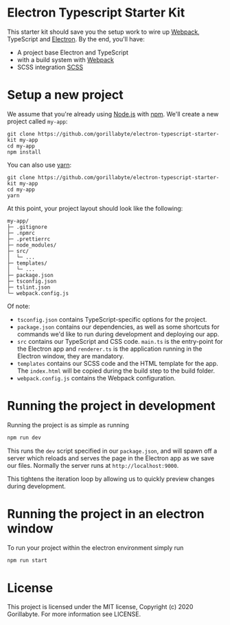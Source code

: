 # Electron Typescript Starter Kit

This starter kit should save you the setup work to wire up [Webpack](https://webpack.js.org/), TypeScript and [Electron](https://electronjs.org/).
By the end, you'll have:

* A project base Electron and TypeScript
* with a build system with [Webpack](https://webpack.js.org/)
* SCSS integration [SCSS](https://sass-lang.com//)


# Setup a new project

We assume that you're already using [Node.js](https://nodejs.org/) with [npm](https://www.npmjs.com/).
We'll create a new project called `my-app`:

```shell
git clone https://github.com/gorillabyte/electron-typescript-starter-kit my-app
cd my-app
npm install
```

You can also use [yarn](https://yarnpkg.com/lang/en/):

```shell
git clone https://github.com/gorillabyte/electron-typescript-starter-kit my-app
cd my-app
yarn
```

At this point, your project layout should look like the following:

```text
my-app/
├─ .gitignore
├─ .npmrc
├─ .prettierrc
├─ node_modules/
├─ src/
│  └─ ...
├─ templates/
│  └─ ...
├─ package.json
├─ tsconfig.json
├─ tslint.json
└─ webpack.config.js
```

Of note:

* `tsconfig.json` contains TypeScript-specific options for the project.
* `package.json` contains our dependencies, as well as some shortcuts for commands we'd like to run during development and deploying our app.
* `src` contains our TypeScript and CSS code. `main.ts` is the entry-point for the Electron app and `renderer.ts` is the application running in the Electron window, they are mandatory.
* `templates` contains our SCSS code and the HTML template for the app. The `index.html` will be copied during the build step to the build folder.
* `webpack.config.js` contains the Webpack configuration.

# Running the project in development

Running the project is as simple as running

```sh
npm run dev
```

This runs the `dev` script specified in our `package.json`, and will spawn off a server which reloads and serves the page in the Electron app as we save our files.
Normally the server runs at `http://localhost:9000`.

This tightens the iteration loop by allowing us to quickly preview changes during development.

# Running the project in an electron window

To run your project within the electron environment simply run

```sh
npm run start
```

# License
This project is licensed under the MIT license, Copyright (c) 2020 Gorillabyte. For more information see LICENSE.
